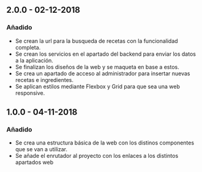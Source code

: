 ## 2.0.0 - 02-12-2018
### Añadido
- Se crean la url para la busqueda de recetas con la funcionalidad completa.
- Se crean los servicios en el apartado del backend para enviar los datos a la aplicación.
- Se finalizan los diseños de la web y se maqueta en base a estos.
- Se crea un apartado de acceso al administrador para insertar nuevas recetas e ingredientes.
- Se aplican estilos mediante Flexbox y Grid para que sea una web responsive.

## 1.0.0 - 04-11-2018
### Añadido
- Se crea una estructura básica de la web con los distinos componentes que se van a utilizar.
- Se añade el enrutador al proyecto con los enlaces a los distintos apartados web
